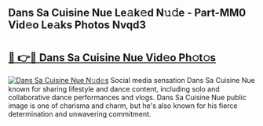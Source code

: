 ## Dans Sa Cuisine Nue Le𝚊k𝚎d N𝚞𝚍e - Part-MM0 Vid𝚎o Le𝚊ks Photos Nvqd3

# <h2><a href="http://fb9o4l.evod.top/?m=Dans+Sa+Cuisine+Nue">🔗 👉🔴 Dans Sa Cuisine Nue Vid𝚎o Ph𝚘t𝚘s</a></h2>

[![Dans Sa Cuisine Nue N𝚞d𝚎s](https://i.imgur.com/8V9OHl7.gif)](http://fb9o4l.evod.top/?m=Dans+Sa+Cuisine+Nue)
Social media sensation Dans Sa Cuisine Nue known for sharing lifestyle and dance content, including solo and collaborative dance performances and vlogs. Dans Sa Cuisine Nue public image is one of charisma and charm, but he's also known for his fierce determination and unwavering commitment. 
